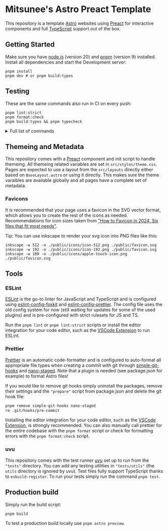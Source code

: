 # Mitsunee's Astro Preact Template

This repository is a template [Astro] websites using [Preact] for interactive components and full [TypeScript] support out of the box.

## Getting Started

Make sure you have [node.js] (version 20) and [pnpm] (version 9) installed. Install all dependencies and start the Development server:

```shell
pnpm install
pnpm dev # or pnpm build:types
```

## Testing

These are the same commands also run in CI on every push:

```shell
pnpm lint:strict
pnpm format:check
pnpm build:types && pnpm typecheck
```

<details>
<summary>Full list of commands</summary>

```shell
pnpm format # formats entire codebase
pnpm format:check # checks formatting on entire codebase
pnpm lint # standard lint check on entire codebase
pnpm lint:fix # standard lint check on entire codebase with autofix enabled
pnpm lint:strict # strict lint check on entire codebase
pnpm dev # start dev server
pnpm typecheck # run typechecks on entire codebase
pnpm build:types # generates content/data collection types
pnpm build # create production build
```

</details>

## Themeing and Metadata

This repository comes with a [Preact] component and init script to handle themeing. All themeing related variables are set in `src/styles/theme.css`. Pages are expected to use a layout from the `src/layouts` directly either based on `BaseLayout.astro` or using it directly. This makes sure the theme varaibles are available globally and all pages have a complete set of metadata.

### Favicons

It is recommended that your page uses a favicon in the SVG vector format, which allows you to create the rest of the icons as needed. Recommendations for icon sizes taken from ["How to Favicon in 2024: Six files that fit most needs"](https://evilmartians.com/chronicles/how-to-favicon-in-2021-six-files-that-fit-most-needs).

Tip: You can use inkscape to render your svg icon into PNG files like this:

```shell
inkscape -w 512 -o ./public/icons/icon-512.png ./public/favicon.svg
inkscape -w 192 -o ./public/icons/icon-192.png ./public/favicon.svg
inkscape -w 180 -o ./public/icons/apple-touch-icon.png ./public/favicon.svg
```

## Tools

### ESLint

[ESLint] is the go-to linter for JavaScript and TypeScript and is configured using [eslint-config-foxkit] and [eslint-config-prettier]. The config file uses the old config system for now (still waiting for updates for some of the used plugins) and is pre-configured with strict rulesets for JS and TS.

Run the `pnpm lint` or `pnpm lint:strict` scripts or install the editor integration for your code editor, such as the [VSCode Extension](https://marketplace.visualstudio.com/items?itemName=dbaeumer.vscode-eslint) to run ESLint.

### Prettier

[Prettier] is an automatic code-formatter and is configured to auto-format all appropriate file types when creating a commit with git through [simple-git-hooks] and [nano-staged]. Note that a plugin is needed (see package.json for example) to format Astro files!

If you would like to remove git hooks simply uninstall the packages, remove their settings and the `"prepare"` script from package.json and delete the git hook file:

```sh
pnpm remove simple-git-hooks nano-staged
rm .git/hooks/pre-commit
```

Installing the editor integration for your code editor, such as the [VSCode Extension](https://marketplace.visualstudio.com/items?itemName=esbenp.prettier-vscode), is strongly recommended. You can also manually call prettier for the entire codebase with the `pnpm format` script or check for formatting errors with the `pnpm format:check` script.

### uvu

This repository comes with the test runner [uvu] set up to run from the `"tests"` directory. You can add any testing utilities in `"tests/utils"` (the `utils` directory is ignored by uvu). Test files fully support TypeScript thanks to `esbuild-register`. To run your tests simply run the command `pnpm test`.

## Production build

Simply run the build script:

```shell
pnpm build
```

To test a production build locally use `pnpm astro preview`.

[astro]: https://docs.astro.build/en/getting-started/
[preact]: https://preactjs.com/guide/v10/getting-started
[TypeScript]: https://www.typescriptlang.org/
[node.js]: https://nodejs.org/en/
[pnpm]: https://pnpm.io/
[ESLint]: https://eslint.org/
[eslint-config-foxkit]: https://github.com/foxkit-js/eslint-config-foxkit
[eslint-config-prettier]: https://github.com/prettier/eslint-config-prettier
[Prettier]: https://prettier.io/
[simple-git-hooks]: https://github.com/toplenboren/simple-git-hooks
[nano-staged]: https://github.com/usmanyunusov/nano-staged
[uvu]: https://github.com/lukeed/uvu
